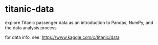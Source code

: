 # titanic-data

explore Titanic passenger data as an introduction to Pandas, NumPy, and the data analysis process

for data info, see: https://www.kaggle.com/c/titanic/data
